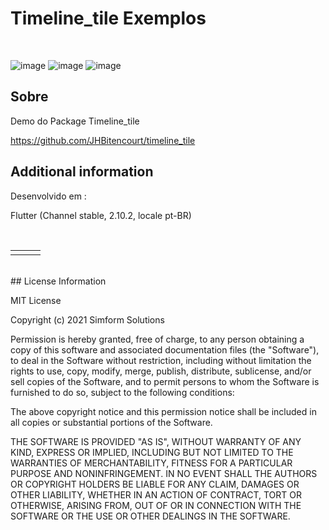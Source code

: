 # Timeline_tile Exemplos

</br>

![image](https://img.shields.io/badge/Flutter-02569B?style=for-the-badge&logo=flutter&logoColor=white)
![image](https://img.shields.io/badge/Android-3DDC84?style=for-the-badge&logo=android&logoColor=white)
![image](https://img.shields.io/badge/iOS-000000?style=for-the-badge&logo=ios&logoColor=white)
</br>

## Sobre

Demo do Package Timeline_tile

https://github.com/JHBitencourt/timeline_tile

## Additional information

Desenvolvido em :</br>

Flutter (Channel stable, 2.10.2, locale pt-BR)

</br>
<table align="center" border="0" cellpadding="1" cellspacing="1" style="width:650px;">
	<tbody>
		<tr>
			<td><img alt="" src="https://user-images.githubusercontent.com/31604881/156654800-c088158d-9c46-4420-987c-5822a6ea9500.png" style="width: 290px height: 500px;" /></td>
			<td><img alt="" src="https://user-images.githubusercontent.com/31604881/156654039-e517c80f-ae27-42d2-9f13-2b82da11e8f3.png" style="width: 290px height: 500px;" /></td>
			<td><img alt="" src="https://user-images.githubusercontent.com/31604881/156654039-e517c80f-ae27-42d2-9f13-2b82da11e8f3.png" style="width: 290px height: 500px;" /></td>
        </tr>        
	</tbody>
</table>

</br>
## License Information

MIT License

Copyright (c) 2021 Simform Solutions

Permission is hereby granted, free of charge, to any person obtaining a copy
of this software and associated documentation files (the "Software"), to deal
in the Software without restriction, including without limitation the rights
to use, copy, modify, merge, publish, distribute, sublicense, and/or sell
copies of the Software, and to permit persons to whom the Software is
furnished to do so, subject to the following conditions:

The above copyright notice and this permission notice shall be included in all
copies or substantial portions of the Software.

THE SOFTWARE IS PROVIDED "AS IS", WITHOUT WARRANTY OF ANY KIND, EXPRESS OR
IMPLIED, INCLUDING BUT NOT LIMITED TO THE WARRANTIES OF MERCHANTABILITY,
FITNESS FOR A PARTICULAR PURPOSE AND NONINFRINGEMENT. IN NO EVENT SHALL THE
AUTHORS OR COPYRIGHT HOLDERS BE LIABLE FOR ANY CLAIM, DAMAGES OR OTHER
LIABILITY, WHETHER IN AN ACTION OF CONTRACT, TORT OR OTHERWISE, ARISING FROM,
OUT OF OR IN CONNECTION WITH THE SOFTWARE OR THE USE OR OTHER DEALINGS IN THE
SOFTWARE.
